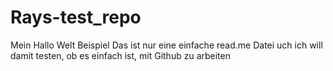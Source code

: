 # Rays-test_repo
Mein Hallo Welt Beispiel
Das ist nur eine einfache read.me Datei uch ich will damit testen, ob es einfach ist, mit Github zu arbeiten
